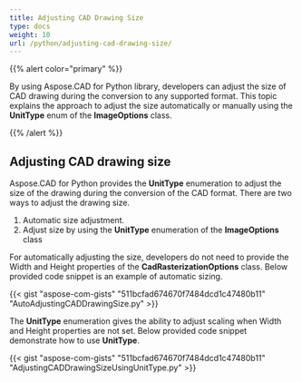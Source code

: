 ```yaml
---
title: Adjusting CAD Drawing Size
type: docs
weight: 10
url: /python/adjusting-cad-drawing-size/
---
```


{{% alert color="primary" %}}

By using Aspose.CAD for Python library, developers can adjust the size of CAD drawing during the conversion to any supported format. This topic explains the approach to adjust the size automatically or manually using the **UnitType** enum of the **ImageOptions** class.

{{% /alert %}}

## **Adjusting CAD drawing size**

Aspose.CAD for Python provides the **UnitType** enumeration to adjust the size of the drawing during the conversion of the CAD format. There are two ways to adjust the drawing size.

1. Automatic size adjustment.
1. Adjust size by using the **UnitType** enumeration of the **ImageOptions** class

For automatically adjusting the size, developers do not need to provide the Width and Height properties of the **CadRasterizationOptions** class. Below provided code snippet is an example of automatic sizing.

{{< gist "aspose-com-gists" "511bcfad674670f7484dcd1c47480b11" "AutoAdjustingCADDrawingSize.py" >}}

The **UnitType** enumeration gives the ability to adjust scaling when Width and Height properties are not set. Below provided code snippet demonstrate how to use **UnitType**.

{{< gist "aspose-com-gists" "511bcfad674670f7484dcd1c47480b11" "AdjustingCADDrawingSizeUsingUnitType.py" >}}